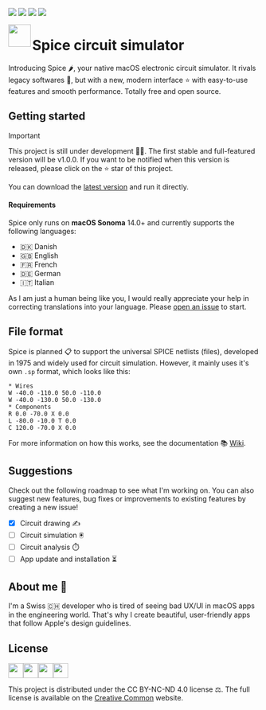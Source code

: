 ![](https://img.shields.io/github/downloads/l0uisgrange/spice/total)
![](https://img.shields.io/github/v/release/l0uisgrange/spice?label=production)
![](https://img.shields.io/github/v/tag/l0uisgrange/spice?label=development)
![](https://img.shields.io/github/issues/l0uisgrange/spice)


<img src="https://github.com/l0uisgrange/spice/assets/70532216/7f39514e-b40a-4744-b328-4aff1338e34c" width="45" align="left">

# Spice circuit simulator

Introducing Spice 🌶️, your native macOS electronic circuit simulator. It rivals legacy softwares 🤮, but with a new, modern interface ⭐️ with easy-to-use features and smooth performance. Totally free and open source.

## Getting started

> [!IMPORTANT]
> This project is still under development 👷‍♂️. The first stable and full-featured version will be v1.0.0. If you want to be notified when this version is released, please click on the ⭐️ star of this project.

You can download the [latest version](https://github.com/l0uisgrange/spice/releases/latest) and run it directly.

#### Requirements
Spice only runs on **macOS Sonoma** 14.0+ and currently supports the following languages:
- 🇩🇰 Danish
- 🇬🇧 English
- 🇫🇷 French
- 🇩🇪 German
- 🇮🇹 Italian

As I am just a human being like you, I would really appreciate your help in correcting translations into your language. Please [open an issue](https://github.com/l0uisgrange/spice/issues/new/choose) to start.

## File format

Spice is planned 📋 to support the universal SPICE netlists (files), developed in 1975 and widely used for circuit simulation. However, it mainly uses it's own `.sp` format, which looks like this:

```text
* Wires
W -40.0 -110.0 50.0 -110.0
W -40.0 -130.0 50.0 -130.0
* Components
R 0.0 -70.0 X 0.0
L -80.0 -10.0 T 0.0
C 120.0 -70.0 X 0.0
```

For more information on how this works, see the documentation 📚 [Wiki](https://github.com/l0uisgrange/spice/wiki).

## Suggestions

Check out the following roadmap to see what I'm working on. You can also suggest new features, bug fixes or improvements to existing features by creating a new issue!

- [x] Circuit drawing ✍️
- [ ] Circuit simulation 🖲️
- [ ] Circuit analysis ⏱️
- [ ] App update and installation ⏳

## About me 👀

I'm a Swiss 🇨🇭 developer who is tired of seeing bad UX/UI in macOS apps in the engineering world. That's why I create beautiful, user-friendly apps that follow Apple's design guidelines.

## License 

<div style="display: flex;">
<img width="30" src="https://github.com/l0uisgrange/spice/assets/70532216/c5f95c98-1cb6-4219-899c-74be020b8769">
<img width="30" src="https://github.com/l0uisgrange/spice/assets/70532216/e6f3ca6f-51f0-4e88-a573-528987391962">
<img width="30" src="https://github.com/l0uisgrange/spice/assets/70532216/27233635-680e-463d-beff-2d283df99bad">
<img width="30" src="https://github.com/l0uisgrange/spice/assets/70532216/eecf491e-006c-4afb-ab0d-6518570d7dc3">
</div>

This project is distributed under the CC BY-NC-ND 4.0 license ⚖️. The full license is available on the [Creative Common](https://creativecommons.org/licenses/by-nc-nd/4.0/legalcode.en) website.



